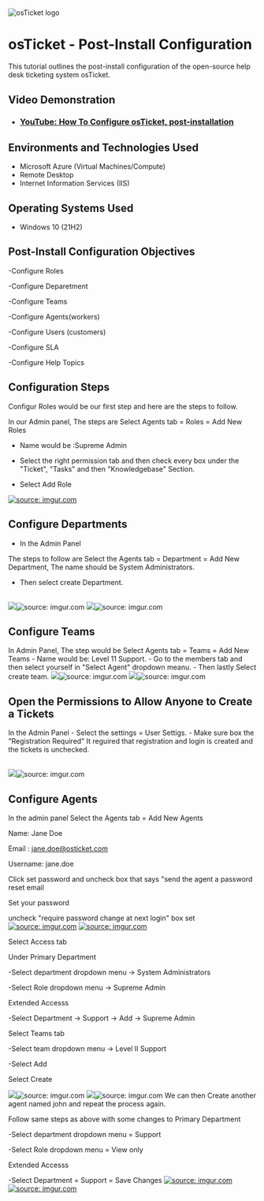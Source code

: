 # <p align="center">
<img src="https://i.imgur.com/Clzj7Xs.png" alt="osTicket logo"/>
</p>

<h1>osTicket - Post-Install Configuration</h1>
This tutorial outlines the post-install configuration of the open-source help desk ticketing system osTicket.<br />


<h2>Video Demonstration</h2>

- ### [YouTube: How To Configure osTicket, post-installation](https://www.youtube.com)

<h2>Environments and Technologies Used</h2>

- Microsoft Azure (Virtual Machines/Compute)
- Remote Desktop
- Internet Information Services (IIS)

<h2>Operating Systems Used </h2>

- Windows 10</b> (21H2)

<h2>Post-Install Configuration Objectives</h2>

-Configure Roles

-Configure Deparetment

-Configure Teams

-Configure Agents(workers)

-Configure Users (customers)

-Configure SLA

-Configure Help Topics

<h2>Configuration Steps</h2>

<p> Configur Roles would be our first step and here are the steps to follow.

In our Admin panel, 
The steps are Select Agents tab = Roles = Add New Roles
- Name would be :Supreme Admin

- Select the right permission tab and then check every box under the "Ticket", "Tasks" and then "Knowledgebase" Section.
- Select Add Role


<a href="https://imgur.com/Wd8dXPM"><img src="https://i.imgur.com/Wd8dXPM.png" title="source: imgur.com" /></a>
</p>
<p> 
<h2>Configure Departments</h2>
 
- In the Admin Panel

The steps to follow are Select the Agents tab = Department = Add New Department, The name should be System Administrators.

- Then select create Department.

</p>
<br />
<img src=<a href="https://imgur.com/U3s8ObK"><img src="https://i.imgur.com/U3s8ObK.png" title="source: imgur.com" /></a>
<img src=<a href="https://imgur.com/H2GW9kH"><img src="https://i.imgur.com/H2GW9kH.png" title="source: imgur.com" /></a>
<p>
<h2>Configure Teams</h2>
In Admin Panel, The step would be Select Agents tab = Teams = Add New Teams
- Name would be: Level 11 Support.
- Go to the members tab and then select yourself in "Select Agent" dropdown meanu.
- Then lastly Select create team.
<img src=<a href="https://imgur.com/3awCTVn"><img src="https://i.imgur.com/3awCTVn.png" title="source: imgur.com" /></a>
<img src=<a href="https://imgur.com/1KUMqJp"><img src="https://i.imgur.com/1KUMqJp.png" title="source: imgur.com" /></a>
</p>
<p>
<h2>Open the Permissions to Allow Anyone to Create a Tickets</h2>
In the Admin Panel
- Select the settings = User Settigs.
- Make sure box the "Registration Required" It reguired that registration and login is created and the tickets is unchecked.
</p>
<br />
<img src=<a href="https://imgur.com/PKRc9Si"><img src="https://i.imgur.com/PKRc9Si.png" title="source: imgur.com" /></a>
<p>
 <h2>Configure Agents</h2>
In the admin panel
Select the Agents tab = Add New Agents

Name: Jane Doe

Email : jane.doe@osticket.com

Username: jane.doe

Click set password and uncheck box that says "send the agent a password reset email

Set your password

uncheck "require password change at next login" box
set
<a href="https://imgur.com/wlCvWax"><img src="https://i.imgur.com/wlCvWax.png" title="source: imgur.com" /></a>
<a href="https://imgur.com/xbM3Pqw"><img src="https://i.imgur.com/xbM3Pqw.png" title="source: imgur.com" /></a>
</p>
<p>
Select Access tab

 Under Primary Department

 -Select department dropdown menu -> System Administrators

 -Select Role dropdown menu -> Supreme Admin

 Extended Accesss

-Select Department -> Support -> Add -> Supreme Admin

 Select Teams tab

 -Select team dropdown menu -> Level II Support

 -Select Add

 Select Create
</p>
<img src=<a href="https://imgur.com/OMMn9br"><img src="https://i.imgur.com/OMMn9br.png" title="source: imgur.com" /></a>
<img src=<a href="https://imgur.com/BztqGod"><img src="https://i.imgur.com/BztqGod.png" title="source: imgur.com" /></a>
We can then Create another agent named john and repeat the process again.

Follow same steps as above with some changes to Primary Department

-Select department dropdown menu = Support

-Select Role dropdown menu = View only

Extended Accesss

-Select Department = Support = Save Changes
<a href="https://imgur.com/IFIc7ub"><img src="https://i.imgur.com/IFIc7ub.png" title="source: imgur.com" /></a>
<a href="https://imgur.com/xbM3Pqw"><img src="https://i.imgur.com/xbM3Pqw.png" title="source: imgur.com" /></a>

<br />
